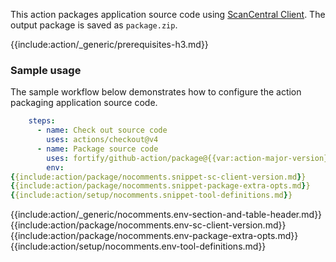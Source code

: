 This action packages application source code using [ScanCentral Client]({{var:sc-client-doc-base-url}}#cli/package-cmd.htm). The output package is saved as `package.zip`.

{{include:action/_generic/prerequisites-h3.md}}

### Sample usage

The sample workflow below demonstrates how to configure the action packaging application source code.

```yaml
    steps:  
      - name: Check out source code
        uses: actions/checkout@v4  
      - name: Package source code
        uses: fortify/github-action/package@{{var:action-major-version}}
        env:
{{include:action/package/nocomments.snippet-sc-client-version.md}}
{{include:action/package/nocomments.snippet-package-extra-opts.md}}
{{include:action/setup/nocomments.snippet-tool-definitions.md}}
```

{{include:action/_generic/nocomments.env-section-and-table-header.md}}
{{include:action/package/nocomments.env-sc-client-version.md}}
{{include:action/package/nocomments.env-package-extra-opts.md}}
{{include:action/setup/nocomments.env-tool-definitions.md}}